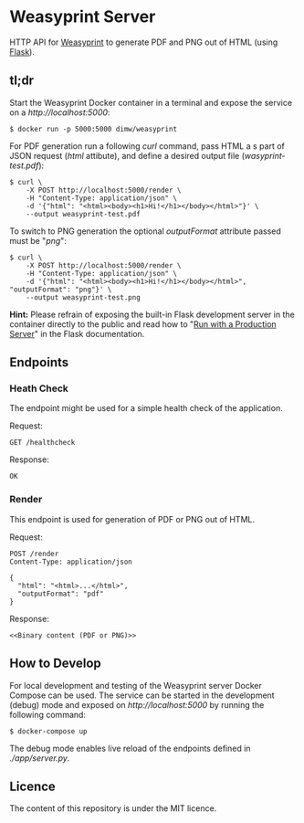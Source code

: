 # Weasyprint Server

HTTP API for [Weasyprint] to generate PDF and PNG out of HTML (using [Flask]).

## tl;dr

Start the Weasyprint Docker container in a terminal and expose the service on a _http://localhost:5000_:

    $ docker run -p 5000:5000 dimw/weasyprint

For PDF generation run a following _curl_ command, pass HTML a s part of JSON request (_html_ attibute), and define a desired output file (_wasyprint-test.pdf_):
    
    $ curl \
        -X POST http://localhost:5000/render \
        -H "Content-Type: application/json" \
        -d '{"html": "<html><body><h1>Hi!</h1></body></html>"}' \
        --output weasyprint-test.pdf

To switch to PNG generation the optional _outputFormat_ attribute passed must be "_png_":

    $ curl \
        -X POST http://localhost:5000/render \
        -H "Content-Type: application/json" \
        -d '{"html": "<html><body><h1>Hi!</h1></body></html>", "outputFormat": "png"}' \
        --output weasyprint-test.png

**Hint:** Please refrain of exposing the built-in Flask development server in the container directly to the 
public and read how to "[Run with a Production Server](https://flask.palletsprojects.com/en/1.1.x/tutorial/deploy/#run-with-a-production-server)"
in the Flask documentation.

## Endpoints

### Heath Check

The endpoint might be used for a simple health check of the application. 

Request:
    
    GET /healthcheck

Response:

    OK


### Render

This endpoint is used for generation of PDF or PNG out of HTML.

Request:

    POST /render
    Content-Type: application/json
    
    {
      "html": "<html>...</html>",
      "outputFormat": "pdf"
    }

Response:

    <<Binary content (PDF or PNG)>>

## How to Develop

For local development and testing of the Weasyprint server Docker Compose can be used. 
The service can be started in the development (debug) mode and exposed on _http://localhost:5000_ 
by running the following command:

    $ docker-compose up

The debug mode enables live reload of the endpoints defined in _./app/server.py_.  

## Licence

The content of this repository is under the MIT licence.

[Weasyprint]: https://weasyprint.org/
[Flask]: https://flask.palletsprojects.com/en/1.1.x/
